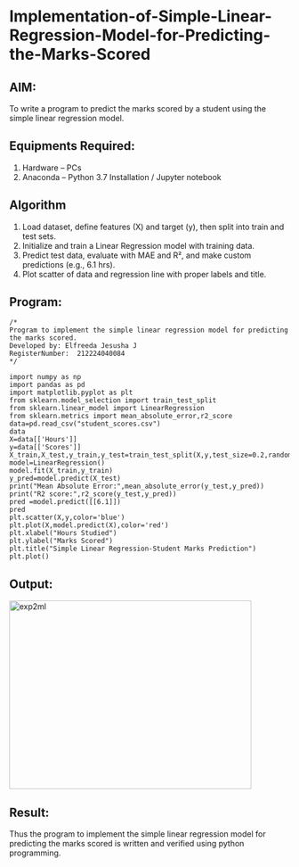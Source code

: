 # Implementation-of-Simple-Linear-Regression-Model-for-Predicting-the-Marks-Scored

## AIM:
To write a program to predict the marks scored by a student using the simple linear regression model.

## Equipments Required:
1. Hardware – PCs
2. Anaconda – Python 3.7 Installation / Jupyter notebook

## Algorithm
1. Load dataset, define features (X) and target (y), then split into train and test sets.
2. Initialize and train a Linear Regression model with training data.
3. Predict test data, evaluate with MAE and R², and make custom predictions (e.g., 6.1 hrs).
4. Plot scatter of data and regression line with proper labels and title.

## Program:
```
/*
Program to implement the simple linear regression model for predicting the marks scored.
Developed by: Elfreeda Jesusha J
RegisterNumber:  212224040084
*/
```
```
import numpy as np
import pandas as pd
import matplotlib.pyplot as plt
from sklearn.model_selection import train_test_split
from sklearn.linear_model import LinearRegression
from sklearn.metrics import mean_absolute_error,r2_score
data=pd.read_csv("student_scores.csv")
data
X=data[['Hours']]
y=data[['Scores']]
X_train,X_test,y_train,y_test=train_test_split(X,y,test_size=0.2,random_state=42)
model=LinearRegression()
model.fit(X_train,y_train)
y_pred=model.predict(X_test)
print("Mean Absolute Error:",mean_absolute_error(y_test,y_pred))
print("R2 score:",r2_score(y_test,y_pred))
pred =model.predict([[6.1]])
pred
plt.scatter(X,y,color='blue')
plt.plot(X,model.predict(X),color='red')
plt.xlabel("Hours Studied")
plt.ylabel("Marks Scored")
plt.title("Simple Linear Regression-Student Marks Prediction")
plt.plot()

```

## Output:
<img width="435" height="338" alt="exp2ml" src="https://github.com/user-attachments/assets/1e5de2b4-0550-479d-97c6-c942879f0d61" />



## Result:
Thus the program to implement the simple linear regression model for predicting the marks scored is written and verified using python programming.

